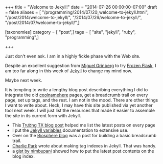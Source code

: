 +++
title = "Welcome to Jekyll!"
date = "2014-07-26 00:00:00-07:00"
draft = false
aliases = [ "/programming/2014/07/20_welcome-to-jekyll.html", "/post/2014/welcome-to-jekyll/", "/2014/07/26/welcome-to-jekyll/", "/post/2014/07/welcome-to-jekyll/",]

[taxonomies]
category = [ "post",]
tags = [ "site", "jekyll", "ruby", "programming",]

+++

Just don't even ask. I am in a highly fickle phase with the Web site.
<!--more-->

[Miguel Grinberg]: http://blog.miguelgrinberg.com/
[Frozen Flask]: http://pythonhosted.org/Frozen-Flask/
[Jekyll]: http://jekyllrb.com

Despite an excellent suggestion from [Miguel Grinberg][] to try 
[Frozen Flask][], I am too far along in this week of [Jekyll][] to change 
my mind now.

Maybe next week.

[coolnamehere]: /categories/coolnamehere/

It is tempting to write a lengthy blog post describing everything I did to 
integrate the old [coolnamehere][] pages, get a breadcrumb trail on every
page, set up tags, and the rest. I am not in the mood. There are other
things I want to write about. Heck, I may have this site published via 
yet another tool next week. I will just list the resources that made it 
easier to assemble the site in its current form with Jekyll.

[Trường TX blog post]: https://truongtx.me/2012/12/27/jekyll-create-a-list-of-lastest-posts
[Jekyll variables]: http://jekyllrb.com/docs/variables/
[Biosphere blog]: http://biosphere.cc/software-engineering/jekyll-breadcrumbs-navigation-plugin/
[Charlie Park]: http://charliepark.org/tags-in-jekyll/
[gist by nimbupani]: https://gist.github.com/nimbupani/1421828

* This [Trường TX blog post][] helped me list the latest posts on every page
* I put the [Jekyll variables][] documentation to extensive use.
* Over on the [Biosphere blog][] was a post for building a basic breadcrumb trail.
* [Charlie Park][] wrote about making tag indexes in Jekyll. That was handy.
* a [gist by nimbupani][] showed how to put the latest post contents on the blog
  index.